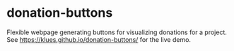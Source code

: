 # donation-buttons
Flexible webpage generating buttons for visualizing donations for a project. See https://klues.github.io/donation-buttons/ for the live demo.
